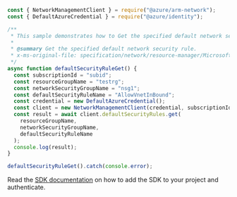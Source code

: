 ```javascript
const { NetworkManagementClient } = require("@azure/arm-network");
const { DefaultAzureCredential } = require("@azure/identity");

/**
 * This sample demonstrates how to Get the specified default network security rule.
 *
 * @summary Get the specified default network security rule.
 * x-ms-original-file: specification/network/resource-manager/Microsoft.Network/stable/2021-08-01/examples/DefaultSecurityRuleGet.json
 */
async function defaultSecurityRuleGet() {
  const subscriptionId = "subid";
  const resourceGroupName = "testrg";
  const networkSecurityGroupName = "nsg1";
  const defaultSecurityRuleName = "AllowVnetInBound";
  const credential = new DefaultAzureCredential();
  const client = new NetworkManagementClient(credential, subscriptionId);
  const result = await client.defaultSecurityRules.get(
    resourceGroupName,
    networkSecurityGroupName,
    defaultSecurityRuleName
  );
  console.log(result);
}

defaultSecurityRuleGet().catch(console.error);
```

Read the [SDK documentation](https://github.com/Azure/azure-sdk-for-js/blob/%40azure%2Farm-network_28.0.0/sdk/network/arm-network/README.md) on how to add the SDK to your project and authenticate.
